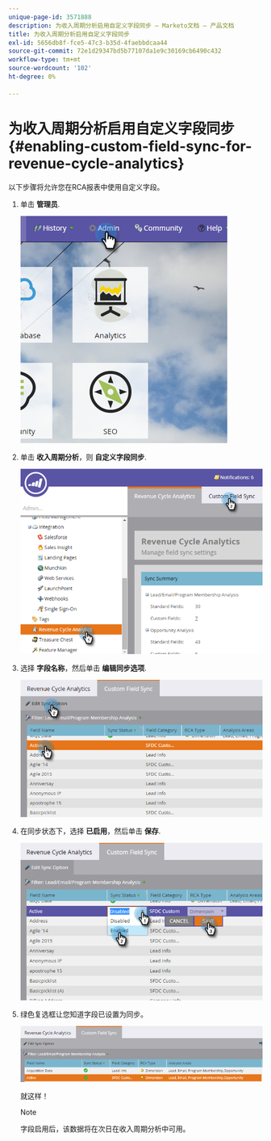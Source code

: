 ```yaml
---
unique-page-id: 3571888
description: 为收入周期分析启用自定义字段同步 — Marketo文档 — 产品文档
title: 为收入周期分析启用自定义字段同步
exl-id: 5656db8f-fce5-47c3-b35d-4faebbdcaa44
source-git-commit: 72e1d29347bd5b77107da1e9c30169cb6490c432
workflow-type: tm+mt
source-wordcount: '102'
ht-degree: 0%

---
```


# 为收入周期分析启用自定义字段同步 {#enabling-custom-field-sync-for-revenue-cycle-analytics}

以下步骤将允许您在RCA报表中使用自定义字段。

1. 单击 **管理员**.

   ![](assets/one.png)

1. 单击 **收入周期分析**，则 **自定义字段同步**.

   ![](assets/two.png)

1. 选择 **字段名称**，然后单击 **编辑同步选项**.

   ![](assets/three.png)

1. 在同步状态下，选择 **已启用**，然后单击 **保存**.

   ![](assets/four.png)

1. 绿色复选框让您知道字段已设置为同步。

   ![](assets/five.png)

   就这样！

   >[!NOTE]
   >
   >字段启用后，该数据将在次日在收入周期分析中可用。
